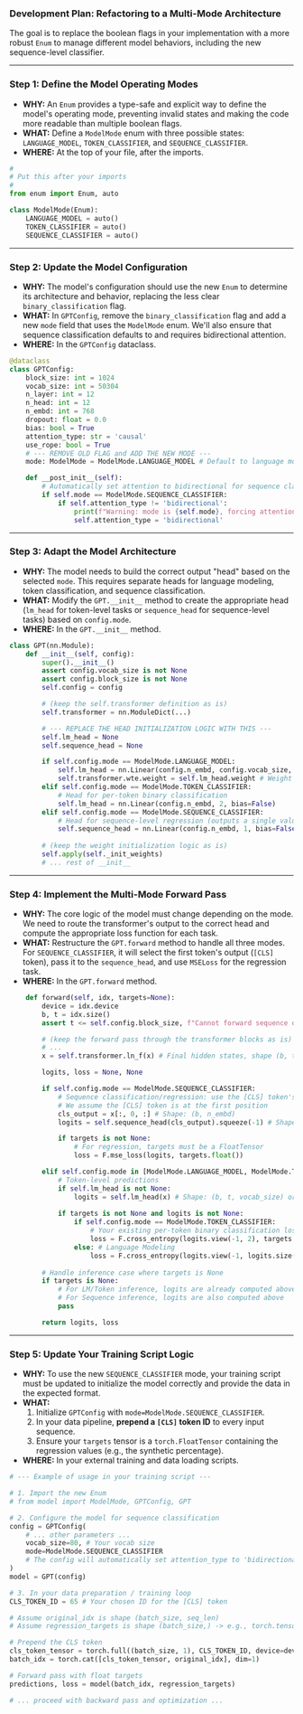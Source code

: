 ###  Development Plan: Refactoring to a Multi-Mode Architecture

The goal is to replace the boolean flags in your implementation with a more robust `Enum` to manage different model behaviors, including the new sequence-level classifier.

-----

###  Step 1: Define the Model Operating Modes

  * **WHY:** An `Enum` provides a type-safe and explicit way to define the model's operating mode, preventing invalid states and making the code more readable than multiple boolean flags.
  * **WHAT:** Define a `ModelMode` enum with three possible states: `LANGUAGE_MODEL`, `TOKEN_CLASSIFIER`, and `SEQUENCE_CLASSIFIER`.
  * **WHERE:** At the top of your file, after the imports.

<!-- end list -->

```python
#
# Put this after your imports
#
from enum import Enum, auto

class ModelMode(Enum):
    LANGUAGE_MODEL = auto()
    TOKEN_CLASSIFIER = auto()
    SEQUENCE_CLASSIFIER = auto()
```

-----

###  Step 2: Update the Model Configuration

  * **WHY:** The model's configuration should use the new `Enum` to determine its architecture and behavior, replacing the less clear `binary_classification` flag.
  * **WHAT:** In `GPTConfig`, remove the `binary_classification` flag and add a new `mode` field that uses the `ModelMode` enum. We'll also ensure that sequence classification defaults to and requires bidirectional attention.
  * **WHERE:** In the `GPTConfig` dataclass.

<!-- end list -->

```python
@dataclass
class GPTConfig:
    block_size: int = 1024
    vocab_size: int = 50304
    n_layer: int = 12
    n_head: int = 12
    n_embd: int = 768
    dropout: float = 0.0
    bias: bool = True
    attention_type: str = 'causal'
    use_rope: bool = True
    # --- REMOVE OLD FLAG and ADD THE NEW MODE ---
    mode: ModelMode = ModelMode.LANGUAGE_MODEL # Default to language modeling

    def __post_init__(self):
        # Automatically set attention to bidirectional for sequence classification
        if self.mode == ModelMode.SEQUENCE_CLASSIFIER:
            if self.attention_type != 'bidirectional':
                print(f"Warning: mode is {self.mode}, forcing attention_type to 'bidirectional'.")
                self.attention_type = 'bidirectional'
```

-----

###  Step 3: Adapt the Model Architecture

  * **WHY:** The model needs to build the correct output "head" based on the selected `mode`. This requires separate heads for language modeling, token classification, and sequence classification.
  * **WHAT:** Modify the `GPT.__init__` method to create the appropriate head (`lm_head` for token-level tasks or `sequence_head` for sequence-level tasks) based on `config.mode`.
  * **WHERE:** In the `GPT.__init__` method.

<!-- end list -->

```python
class GPT(nn.Module):
    def __init__(self, config):
        super().__init__()
        assert config.vocab_size is not None
        assert config.block_size is not None
        self.config = config

        # (keep the self.transformer definition as is)
        self.transformer = nn.ModuleDict(...)

        # --- REPLACE THE HEAD INITIALIZATION LOGIC WITH THIS ---
        self.lm_head = None
        self.sequence_head = None

        if self.config.mode == ModelMode.LANGUAGE_MODEL:
            self.lm_head = nn.Linear(config.n_embd, config.vocab_size, bias=False)
            self.transformer.wte.weight = self.lm_head.weight # Weight tying
        elif self.config.mode == ModelMode.TOKEN_CLASSIFIER:
            # Head for per-token binary classification
            self.lm_head = nn.Linear(config.n_embd, 2, bias=False)
        elif self.config.mode == ModelMode.SEQUENCE_CLASSIFIER:
            # Head for sequence-level regression (outputs a single value)
            self.sequence_head = nn.Linear(config.n_embd, 1, bias=False)
        
        # (keep the weight initialization logic as is)
        self.apply(self._init_weights)
        # ... rest of __init__
```

-----

###  Step 4: Implement the Multi-Mode Forward Pass

  * **WHY:** The core logic of the model must change depending on the mode. We need to route the transformer's output to the correct head and compute the appropriate loss function for each task.
  * **WHAT:** Restructure the `GPT.forward` method to handle all three modes. For `SEQUENCE_CLASSIFIER`, it will select the first token's output (`[CLS]` token), pass it to the `sequence_head`, and use `MSELoss` for the regression task.
  * **WHERE:** In the `GPT.forward` method.

<!-- end list -->

```python
    def forward(self, idx, targets=None):
        device = idx.device
        b, t = idx.size()
        assert t <= self.config.block_size, f"Cannot forward sequence of length {t}, block size is only {self.config.block_size}"

        # (keep the forward pass through the transformer blocks as is)
        # ...
        x = self.transformer.ln_f(x) # Final hidden states, shape (b, t, n_embd)

        logits, loss = None, None

        if self.config.mode == ModelMode.SEQUENCE_CLASSIFIER:
            # Sequence classification/regression: use the [CLS] token's output
            # We assume the [CLS] token is at the first position
            cls_output = x[:, 0, :] # Shape: (b, n_embd)
            logits = self.sequence_head(cls_output).squeeze(-1) # Shape: (b,)

            if targets is not None:
                # For regression, targets must be a FloatTensor
                loss = F.mse_loss(logits, targets.float())

        elif self.config.mode in [ModelMode.LANGUAGE_MODEL, ModelMode.TOKEN_CLASSIFIER]:
            # Token-level predictions
            if self.lm_head is not None:
                logits = self.lm_head(x) # Shape: (b, t, vocab_size) or (b, t, 2)
            
            if targets is not None and logits is not None:
                if self.config.mode == ModelMode.TOKEN_CLASSIFIER:
                    # Your existing per-token binary classification loss
                    loss = F.cross_entropy(logits.view(-1, 2), targets.view(-1), ignore_index=-1)
                else: # Language Modeling
                    loss = F.cross_entropy(logits.view(-1, logits.size(-1)), targets.view(-1), ignore_index=-1)
        
        # Handle inference case where targets is None
        if targets is None:
            # For LM/Token inference, logits are already computed above
            # For Sequence inference, logits are also computed above
            pass

        return logits, loss
```

-----

###  Step 5: Update Your Training Script Logic

  * **WHY:** To use the new `SEQUENCE_CLASSIFIER` mode, your training script must be updated to initialize the model correctly and provide the data in the expected format.
  * **WHAT:**
    1.  Initialize `GPTConfig` with `mode=ModelMode.SEQUENCE_CLASSIFIER`.
    2.  In your data pipeline, **prepend a `[CLS]` token ID** to every input sequence.
    3.  Ensure your `targets` tensor is a `torch.FloatTensor` containing the regression values (e.g., the synthetic percentage).
  * **WHERE:** In your external training and data loading scripts.

<!-- end list -->

```python
# --- Example of usage in your training script ---

# 1. Import the new Enum
# from model import ModelMode, GPTConfig, GPT

# 2. Configure the model for sequence classification
config = GPTConfig(
    # ... other parameters ...
    vocab_size=80, # Your vocab size
    mode=ModelMode.SEQUENCE_CLASSIFIER
    # The config will automatically set attention_type to 'bidirectional'
)
model = GPT(config)

# 3. In your data preparation / training loop
CLS_TOKEN_ID = 65 # Your chosen ID for the [CLS] token

# Assume original_idx is shape (batch_size, seq_len)
# Assume regression_targets is shape (batch_size,) -> e.g., torch.tensor([0.1, 0.5, 0.0])

# Prepend the CLS token
cls_token_tensor = torch.full((batch_size, 1), CLS_TOKEN_ID, device=device)
batch_idx = torch.cat([cls_token_tensor, original_idx], dim=1)

# Forward pass with float targets
predictions, loss = model(batch_idx, regression_targets)

# ... proceed with backward pass and optimization ...
```